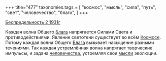 +++
title="477"
taxonomies.tags = [
 "космос",
 "мысль",
 "сила",
 "путь",
 "свет",
 "человечество",
 "благо",
]
+++

[Беспредельность 2 1931г](/agni/1931)

Каждая волна Общего [Блага](/tags/благо) напрягается Силами Света и противодействиями. Явление светотени существует во всём [Космосе](/tags/космос). Потому каждая волна Общего [Блага](/tags/благо) вызывает насыщение разными течениями. Так каждая устремлённая волна напрягает творческие импульсы, и задача [человечества](/tags/человечество), устремляя свои [мысли](/tags/путь) эволюции.   

